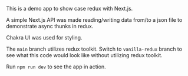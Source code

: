 This is a demo app to show case redux with Next.js.

A simple Next.js API was made reading/writing data from/to a json file to demonstrate async thunks in redux.

Chakra UI was used for styling.

The `main` branch utilizes redux toolkit. Switch to `vanilla-redux` branch to see what this code would look like without utilizing redux toolkit.

Run `npm run dev` to see the app in action.

